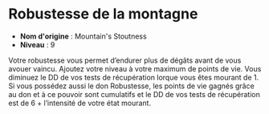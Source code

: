# Robustesse de la montagne

 * **Nom d'origine** : Mountain's Stoutness
 * **Niveau** : 9


<p>Votre robustesse vous permet d’endurer plus de dégâts avant de vous avouer vaincu. Ajoutez votre niveau à votre maximum de points de vie. Vous diminuez le DD de vos tests de récupération lorque vous êtes mourant de 1. Si vous possédez aussi le don Robustesse, les points de vie gagnés grâce au don et à ce pouvoir sont cumulatifs et le DD de vos tests de récupération est de 6 + l’intensité de votre état mourant.</p>